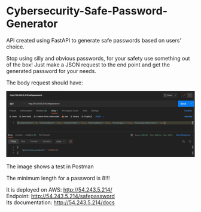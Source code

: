 # Cybersecurity-Safe-Password-Generator
API created using FastAPI to generate safe passwords based on users' choice.

Stop using silly and obvious passwords, for your safety use something out of the box!
Just make a JSON request to the end point and get the generated password for your needs.

The body request should have:

![example image](./example-spg.png)

The image shows a test in Postman

The minimum length for a password is 8!!!


It is deployed on AWS: http://54.243.5.214/ \
Endpoint: http://54.243.5.214/safepassword \
Its documentation: http://54.243.5.214/docs 
